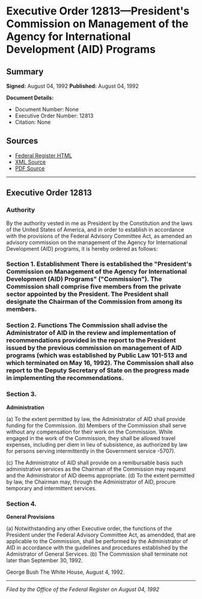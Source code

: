 # Executive Order 12813—President's Commission on Management of the Agency for International Development (AID) Programs

## Summary

**Signed:** August 04, 1992
**Published:** August 04, 1992

**Document Details:**
- Document Number: None
- Executive Order Number: 12813
- Citation: None

## Sources
- [Federal Register HTML](https://www.presidency.ucsb.edu/documents/executive-order-12813-presidents-commission-management-the-agency-for-international)
- [XML Source](None)
- [PDF Source](None)

---

## Executive Order 12813

### Authority

By the authority vested in me as President by the Constitution and the laws of the United States of America, and in order to establish in accordance with the provisions of the Federal Advisory Committee Act, as amended an advisory commission on the management of the Agency for International Development (AID) programs, it is hereby ordered as follows:
### Section 1. Establishment There is established the "President's Commission on Management of the Agency for International Development (AID) Programs" ("Commission"). The Commission shall comprise five members from the private sector appointed by the President. The President shall designate the Chairman of the Commission from among its members.

### Section 2. Functions The Commission shall advise the Administrator of AID in the review and implementation of recommendations provided in the report to the President issued by the previous commission on management of AID programs (which was established by Public Law 101-513 and which terminated on May 16, 1992). The Commission shall also report to the Deputy Secretary of State on the progress made in implementing the recommendations.

### Section 3.

**Administration**

(a) To the extent permitted by law, the Administrator of AID shall provide funding for the Commission.
(b) Members of the Commission shall serve without any compensation for their work on the Commission. While engaged in the work of the Commission, they shall be allowed travel expenses, including per diem in lieu of subsistence, as authorized by law for persons serving intermittently in the Government service -5707).

(c) The Administrator of AID shall provide on a remibursable basis such administrative services as the Chairman of the Commission may request and the Administrator of AID deems appropriate.
(d) To the extent permitted by law, the Chairman may, through the Administrator of AID, procure temporary and intermittent services.

### Section 4.

**General Provisions**

(a) Notwithstanding any other Executive order, the functions of the President under the Federal Advisory Committee Act, as amendded, that are applicable to the Commission, shall be performed by the Administrator of AID in accordance with the guidelines and procedures established by the Admiistrator of General Services.
(b) The Commission shall terminate not later than September 30, 1992.

George Bush
The White House,
August 4, 1992.

---

*Filed by the Office of the Federal Register on August 04, 1992*
